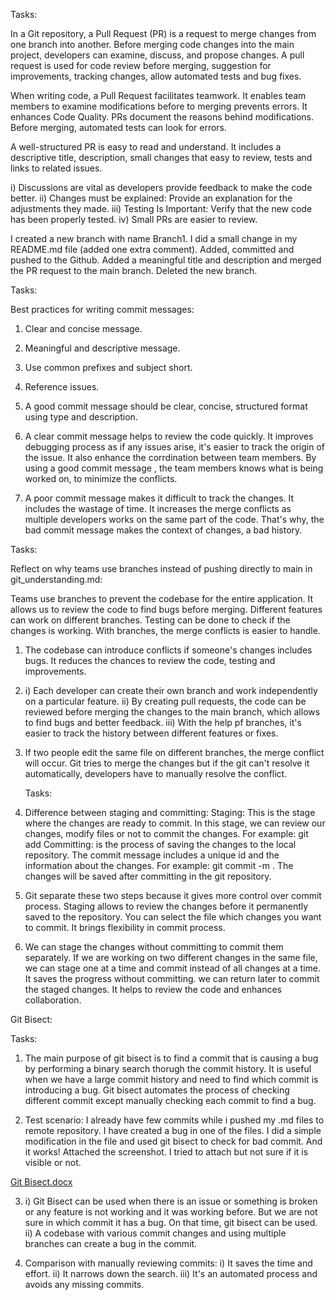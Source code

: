 Tasks:

In a Git repository, a Pull Request (PR) is a request to merge changes from one branch into another. Before merging code changes into the main project, developers can examine, discuss, and propose changes. A pull request is used for code review before merging, suggestion for improvements, tracking changes, allow automated tests and bug fixes.

When writing code, a Pull Request facilitates teamwork. It enables team members to examine modifications before to merging prevents errors. It enhances Code Quality. PRs document the reasons behind modifications. Before merging, automated tests can look for errors.

A well-structured PR is easy to read and understand. It includes a descriptive title, description, small changes that easy to review, tests and links to related issues.

i) Discussions are vital as developers provide feedback to make the code better.
ii) Changes must be explained: Provide an explanation for the adjustments they made.
iii) Testing Is Important: Verify that the new code has been properly tested.
iv) Small PRs are easier to review.

I created a new branch with name Branch1. I did a small change in my README.md file (added one extra comment). Added, committed and pushed to the Github. Added a meaningful title and description and merged the PR request to the main branch. Deleted the new branch.

Tasks:

Best practices for writing commit messages:
1. Clear and concise message.
2. Meaningful and descriptive message.
3. Use common prefixes and subject short.
4. Reference issues.

1. A good commit message should be clear, concise, structured format using type and description.
2. A clear commit message helps to review the code quickly. 
   It improves debugging process as if any issues arise, it's easier to track the origin of the 
   issue.
   It also enhance the corrdination between team members. By using a good commit 
   message , the team members knows what is being worked on, to minimize the conflicts.
3. A poor commit message makes it difficult to track the changes. It includes the wastage of time. It increases the merge conflicts as multiple developers works on the same part of the code. That's why, the bad commit message makes the context of changes, a bad history. 

Tasks:

Reflect on why teams use branches instead of pushing directly to main in git_understanding.md:

Teams use branches to prevent the codebase for the entire application. It allows us to review the code to find bugs before merging. Different features can work on different branches. Testing can be done to check if the changes is working. With branches, the merge conflicts is easier to handle.

1. The codebase can introduce conflicts if someone's changes includes bugs.
    It reduces the chances to review the code, testing and improvements.

2. i) Each developer can create their own branch and work independently on a particular 
      feature.
   ii) By creating pull requests, the code can be reviewed before merging the changes to 
       the main branch, which allows to find bugs and better feedback.
  iii) With the help pf branches, it's easier to track the history between different features or 
       fixes.

3. If two people edit the same file on different branches, the merge conflict will occur. Git 
   tries to merge the changes but if the git can't resolve it automatically, developers have 
   to manually resolve the conflict.

   Tasks:

1. Difference between staging and committing:
Staging: This is the stage where the changes are ready to commit. In this stage, we can review our changes, modify files or not to commit the changes. For example: git add <file name>
Committing: is the process of saving the changes to the local repository. The commit message includes a unique id and the information about the changes. For example: git commit -m <commit message>. The changes will be saved after committing in the git repository. 

2. Git separate these two steps because it gives more control over commit process. 
   Staging allows to review the changes before it permanently saved to the repository. You 
   can select the file which changes you want to commit. It brings flexibility in commit 
   process.

3. We can stage the changes without committing to commit them separately. If we are 
    working on two different changes in the same file, we can stage one at a time and 
    commit instead of all changes at a time. It saves the progress without committing. we 
    can return later to commit the staged changes. It helps to review the code and 
    enhances collaboration. 


Git Bisect: 

Tasks:

1. The main purpose of git bisect is to find a commit that is causing a bug by performing a binary search thorugh the commit history. It is useful when we have a large commit history and need to find which commit is introducing a bug. Git bisect automates the process of checking different commit except manually checking each commit to find a bug.

2. Test scenario: 
   I already have few commits while i pushed my .md files to remote repository. I have 
   created a bug in one of the files. I did a simple modification in the file and used git 
   bisect to check for bad commit. And it works! Attached the screenshot. I tried to attach 
   but not sure if it is visible or not.

[Git Bisect.docx](https://github.com/user-attachments/files/19467082/Git.Bisect.docx)

3. 
   i) Git Bisect can be used when there is an issue or something is broken or any feature is 
      not working and it was working before. But we are not sure in which commit it has a 
      bug. On that time, git bisect can be used.
   ii) A codebase with various commit changes and using multiple branches can create a bug in the commit.

4. Comparison with manually reviewing commits:
    i) It saves the time and effort.
    ii) It narrows down the search.
    iii) It's an automated process and avoids any missing commits.


